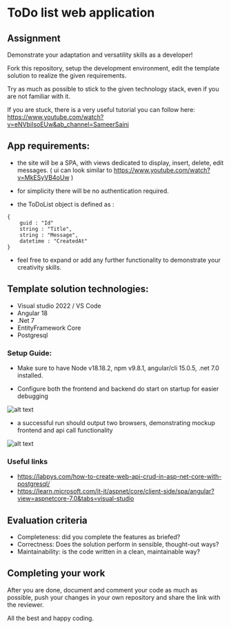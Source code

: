 # ToDo list web application

## Assignment 
Demonstrate your adaptation and versatility skills as a developer! 

Fork this repository, setup the development environment, edit the template solution to realize the given requirements.

Try as much as possible to stick to the given technology stack, even if you are not familiar with it.

If you are stuck, there is a very useful tutorial you can follow here: https://www.youtube.com/watch?v=eNVbiIsoEUw&ab_channel=SameerSaini

## App requirements: 

- the site will be a SPA, with views dedicated to display, insert, delete, edit messages. ( ui can look similar to https://www.youtube.com/watch?v=MkESyVB4oUw )

- for simplicity there will be no authentication required.

- the ToDoList object is defined as :

```
{
	guid : "Id"
	string : "Title",
	string : "Message",
	datetime : "CreatedAt"
}
```
- feel free to expand or add any further functionality to demonstrate your creativity skills.

## Template solution technologies: 

- Visual studio 2022 / VS Code
- Angular 18
- .Net 7
- EntityFramework Core
- Postgresql

### Setup Guide: 
- Make sure to have Node v18.18.2, npm v9.8.1, angular/cli 15.0.5, .net 7.0 installed.

- Configure both the frontend and backend do start on startup for easier debugging

![alt text](https://i.imgur.com/vvRjfDF.png)

- a successful run should output two browsers, demonstrating mockup frontend and api call functionality

![alt text](https://i.imgur.com/i4dmtTh.png)

### Useful links 

- https://labpys.com/how-to-create-web-api-crud-in-asp-net-core-with-postgresql/
- https://learn.microsoft.com/it-it/aspnet/core/client-side/spa/angular?view=aspnetcore-7.0&tabs=visual-studio

## Evaluation criteria

- Completeness: did you complete the features as briefed?
- Correctness: Does the solution perform in sensible, thought-out ways?
- Maintainability: is the code written in a clean, maintainable way?

## Completing your work

After you are done, document and comment your code as much as possible, push your changes in your own repository and share the link with the reviewer.

All the best and happy coding.
